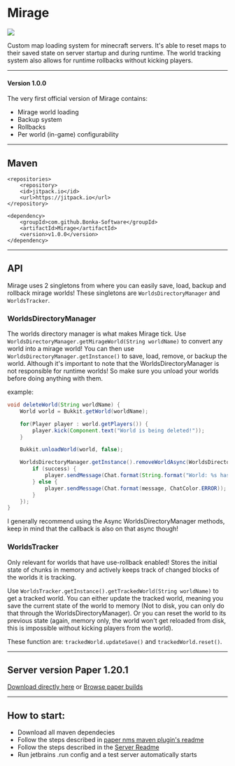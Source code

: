 # Mirage

[![](https://jitpack.io/v/Bonka-Software/Mirage.svg)](https://jitpack.io/#Bonka-Software/Mirage)

Custom map loading system for minecraft servers.
It's able to reset maps to their saved state on server startup and during runtime.
The world tracking system also allows for runtime rollbacks without kicking players.

---

#### Version 1.0.0
The very first official version of Mirage contains:
- Mirage world loading
- Backup system
- Rollbacks
- Per world (in-game) configurability

---

## Maven

```
<repositories>
    <repository>
    <id>jitpack.io</id>
    <url>https://jitpack.io</url>
</repository>
```

```
<dependency>
    <groupId>com.github.Bonka-Software</groupId>
    <artifactId>Mirage</artifactId>
    <version>v1.0.0</version>
</dependency>
```

---

## API

Mirage uses 2 singletons from where you can easily save, load, backup and rollback mirage worlds!
These singletons are `WorldsDirectoryManager` and `WorldsTracker`.

### WorldsDirectoryManager

The worlds directory manager is what makes Mirage tick.
Use `WorldsDirectoryManager.getMirageWorld(String worldName)` to convert any world into a mirage world!
You can then use `WorldsDirectoryManager.getInstance()` to save, load, remove, or backup the world.
Although it's important to note that the WorldsDirectoryManager is not responsible for runtime worlds!
So make sure you unload your worlds before doing anything with them.

example: 
```java
void deleteWorld(String worldName) {
    World world = Bukkit.getWorld(worldName);

    for(Player player : world.getPlayers()) {
        player.kick(Component.text("World is being deleted!"));
    }

    Bukkit.unloadWorld(world, false);

    WorldsDirectoryManager.getInstance().removeWorldAsync(WorldsDirectoryManager.getMirageWorld(worldName), (success, message) -> {
        if (success) {
            player.sendMessage(Chat.format(String.format("World: %s has been removed successfully!", worldName), ChatColor.SUCCESS));
        } else {
            player.sendMessage(Chat.format(message, ChatColor.ERROR));
        }
    });
}
```

I generally recommend using the Async WorldsDirectoryManager methods, keep in mind that the callback is also on that async though!

### WorldsTracker

Only relevant for worlds that have use-rollback enabled!
Stores the initial state of chunks in memory and actively keeps track of changed blocks of the worlds it is tracking.

Use `WorldsTracker.getInstance().getTrackedWorld(String worldName)` to get a tracked world.
You can either update the tracked world, meaning you save the current state of the world to memory (Not to disk, you can only do that through the WorldsDirectoryManager).
Or you can reset the world to its previous state (again, memory only, the world won't get reloaded from disk, this is impossible without kicking players from the world).

These function are: `trackedWorld.updateSave()` and `trackedWorld.reset()`.

---

## Server version Paper 1.20.1
[Download directly here](https://api.papermc.io/v2/projects/paper/versions/1.20.1/builds/196/downloads/paper-1.20.1-196.jar)
or [Browse paper builds](https://papermc.io/downloads/all)

---

## How to start:
- Download all maven dependecies
- Follow the steps described in [paper nms maven plugin's readme](https://github.com/Alvinn8/paper-nms-maven-plugin)
- Follow the steps described in the [Server Readme](server/README.md)
- Run jetbrains .run config and a test server automatically starts